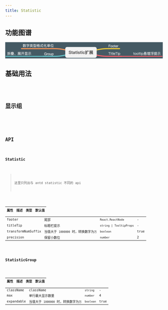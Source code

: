```yaml
---
title: Statistic
---
```


## 功能图谱

<img src='./demos/images/features.png' />

## 基础用法

<code src="./demos/basic.tsx"/>

## 显示组

<code src="./demos/group.tsx"/>

## API

### Statistic

> 这里只列出与 antd statistic 不同的 api

| 属性               | 描述                                  | 类型                     | 默认值 |
| ------------------ | ------------------------------------- | ------------------------ | ------ |
| footer             | 尾部                                  | `React.ReactNode`        | -      |
| titleTip           | 标题栏提示                            | `string \| TooltipProps` | -      |
| transformNumSuffix | 当值大于 `1000000` 时，转换数字为`万` | `boolean`                | true   |
| precision          | 保留小数位                            | `number`                 | 2      |

### StatisticGroup

| 属性       | 描述                                  | 类型      | 默认值 |
| ---------- | ------------------------------------- | --------- | ------ |
| className  | className                             | `string`  | -      |
| max        | 单行最大显示数量                      | `number`  | 4      |
| expandable | 当值大于 `1000000` 时，转换数字为`万` | `boolean` | true   |
